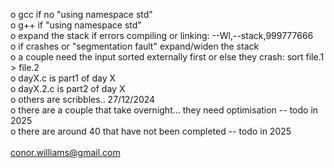 o gcc if no "using namespace std" <br>
o g++ if "using namespace std" <br>
o expand the stack if errors compiling or linking: --Wl,--stack,999777666 <br>
o if crashes or "segmentation fault" expand/widen the stack <br>
o a couple need the input sorted externally first or else they crash: sort file.1 > file.2 <br>
o dayX.c is part1 of day X <br>
o dayX.2.c is part2 of day X <br>
o others are scribbles.. 27/12/2024 <br>
o there are a couple that take overnight... they need optimisation -- todo in 2025<br>
o there are around 40 that have not been completed -- todo in 2025 <br>
<br>
conor.williams@gmail.com <br>
